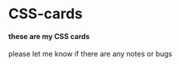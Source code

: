 # CSS-cards
<h4>these are my CSS cards </h3>
<p> please let me know if there are any notes or bugs </p>
